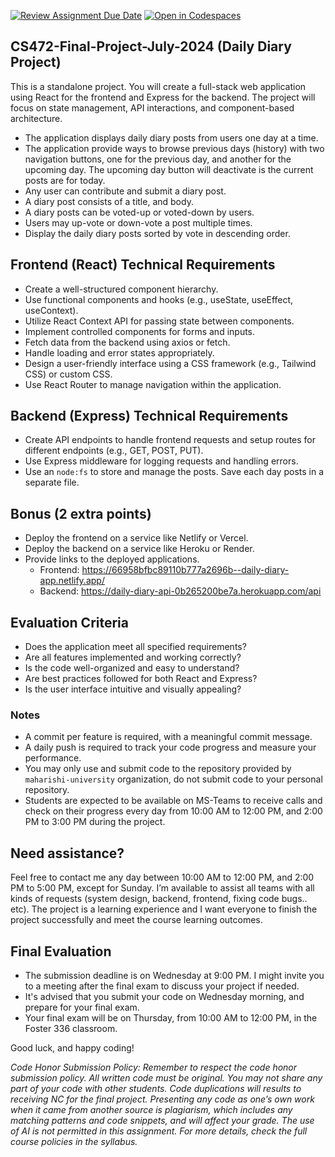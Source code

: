 [![Review Assignment Due Date](https://classroom.github.com/assets/deadline-readme-button-22041afd0340ce965d47ae6ef1cefeee28c7c493a6346c4f15d667ab976d596c.svg)](https://classroom.github.com/a/2IAatefz)
[![Open in Codespaces](https://classroom.github.com/assets/launch-codespace-2972f46106e565e64193e422d61a12cf1da4916b45550586e14ef0a7c637dd04.svg)](https://classroom.github.com/open-in-codespaces?assignment_repo_id=15402504)
## CS472-Final-Project-July-2024 (Daily Diary Project)
This is a standalone project. You will create a full-stack web application using React for the frontend and Express for the backend. The project will focus on state management, API interactions, and component-based architecture.
* The application displays daily diary posts from users one day at a time.
* The application provide ways to browse previous days (history) with two navigation buttons, one for the previous day, and another for the upcoming day. The upcoming day button will deactivate is the current posts are for today.
* Any user can contribute and submit a diary post.
* A diary post consists of a title, and body.
* A diary posts can be voted-up or voted-down by users.
* Users may up-vote or down-vote a post multiple times.
* Display the daily diary posts sorted by vote in descending order.

## Frontend (React) Technical Requirements
* Create a well-structured component hierarchy.
* Use functional components and hooks (e.g., useState, useEffect, useContext).
* Utilize React Context API for passing state between components.
* Implement controlled components for forms and inputs.
* Fetch data from the backend using axios or fetch.
* Handle loading and error states appropriately.
* Design a user-friendly interface using a CSS framework (e.g., Tailwind CSS) or custom CSS.
* Use React Router to manage navigation within the application.
  
## Backend (Express) Technical Requirements
* Create API endpoints to handle frontend requests and setup routes for different endpoints (e.g., GET, POST, PUT).
* Use Express middleware for logging requests and handling errors.
* Use an `node:fs` to store and manage the posts. Save each day posts in a separate file.

## Bonus (2 extra points)
* Deploy the frontend on a service like Netlify or Vercel.
* Deploy the backend on a service like Heroku or Render.
* Provide links to the deployed applications.
    * Frontend: https://66958bfbc89110b777a2696b--daily-diary-app.netlify.app/
    * Backend: https://daily-diary-api-0b265200be7a.herokuapp.com/api

## Evaluation Criteria
* Does the application meet all specified requirements?
* Are all features implemented and working correctly?
* Is the code well-organized and easy to understand?
* Are best practices followed for both React and Express?
* Is the user interface intuitive and visually appealing?

### Notes
* A commit per feature is required, with a meaningful commit message.
* A daily push is required to track your code progress and measure your performance.
* You may only use and submit code to the repository provided by `maharishi-university` organization, do not submit code to your personal repository.
* Students are expected to be available on MS-Teams to receive calls and check on their progress every day from 10:00 AM to 12:00 PM, and 2:00 PM to 3:00 PM during the project.

## Need assistance?
Feel free to contact me any day between 10:00 AM to 12:00 PM, and 2:00 PM to 5:00 PM, except for Sunday. I’m available to assist all teams with all kinds of requests (system design, backend, frontend, fixing code bugs.. etc). The project is a learning experience and I want everyone to finish the project successfully and meet the course learning outcomes.

## Final Evaluation 
* The submission deadline is on Wednesday at 9:00 PM. I might invite you to a meeting after the final exam to discuss your project if needed.
* It's advised that you submit your code on Wednesday morning, and prepare for your final exam.
* Your final exam will be on Thursday, from 10:00 AM to 12:00 PM, in the Foster 336 classroom.

Good luck, and happy coding!

_Code Honor Submission Policy: Remember to respect the code honor submission policy. All written code must be original. You may not share any part of your code with other students. Code duplications will results to receiving NC for the final project. Presenting any code as one’s own work when it came from another source is plagiarism, which includes any matching patterns and code snippets, and will affect your grade. The use of AI is not permitted in this assignment. For more details, check the full course policies in the syllabus._
